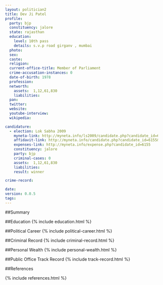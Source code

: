 ```yaml
---
layout: politician2
title: Dev Ji Patel
profile: 
  party: bjp
  constituency: jalore
  state: rajasthan
  education: 
    level: 10th pass
    details: s.v.p road girganv , mumbai
  photo: 
  sex: 
  caste: 
  religion: 
  current-office-title: Member of Parliament
  crime-accusation-instances: 0
  date-of-birth: 1978
  profession: 
  networth: 
    assets:  1,12,61,830
    liabilities: 
  pan: 
  twitter: 
  website: 
  youtube-interview: 
  wikipedia: 

candidature: 
  - election: Lok Sabha 2009
    myneta-link: http://myneta.info/ls2009/candidate.php?candidate_id=6155
    affidavit-link: http://myneta.info/candidate.php?candidate_id=6155&scan=original
    expenses-link: http://myneta.info/expense.php?candidate_id=6155
    constituency: jalore 
    party: bjp
    criminal-cases: 0
    assets:  1,12,61,830
    liabilities: 
    result: winner 

crime-record: 

date: 
version: 0.0.5
tags: 
---
```

##Summary


##Education
{% include education.html %}


##Political Career
{% include political-career.html %}


##Criminal Record
{% include criminal-record.html %}


##Personal Wealth
{% include personal-wealth.html %}


##Public Office Track Record
{% include track-record.html %}


##References


{% include references.html %}